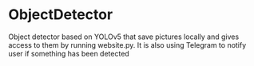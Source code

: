 # ObjectDetector
Object detector based on YOLOv5 that save pictures locally and gives access to them by running website.py. It is also using Telegram to notify user if something has been detected
